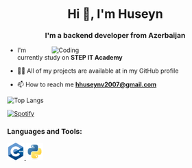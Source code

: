 <h1 align="center">Hi 👋, I'm Huseyn</h1>
<h3 align="center">I'm a backend developer from Azerbaijan</h3>
<img align="right" alt="Coding" width="400" src="https://cdn.dribbble.com/users/50886/screenshots/2710024/coding.gif">

- I'm currently study on **STEP IT Academy**

- 👨‍💻 All of my projects are available at in my GitHub profile

- 📫 How to reach me **hhuseynv2007@gmail.com**






![Top Langs](https://github-readme-stats.vercel.app/api/top-langs/?username=anuraghazra&hide_progress=true)





[![Spotify](https://spotify-github-readme.vercel.app/api/spotify)](https://open.spotify.com/track/0tdCy39PgWN8LFWu34ORn3?si=bd0e2f8511fa40a9)

<h3 align="left">Languages and Tools:</h3>
<p align="left"> <a href="https://www.w3schools.com/cpp/" target="_blank" rel="noreferrer"> <img src="https://raw.githubusercontent.com/devicons/devicon/master/icons/cplusplus/cplusplus-original.svg" alt="cplusplus" width="40" height="40"/> </a> <a href="https://www.python.org" target="_blank" rel="noreferrer"> <img src="https://raw.githubusercontent.com/devicons/devicon/master/icons/python/python-original.svg" alt="python" width="40" height="40"/> </a> </p>
